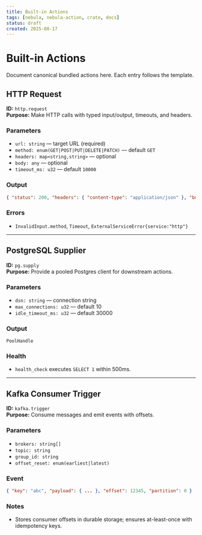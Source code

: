 ```yaml
---
title: Built-in Actions
tags: [nebula, nebula-action, crate, docs]
status: draft
created: 2025-08-17
---
```


# Built-in Actions

Document canonical bundled actions here. Each entry follows the template.

## HTTP Request
**ID:** `http.request`  
**Purpose:** Make HTTP calls with typed input/output, timeouts, and headers.

### Parameters
- `url: string` — target URL (required)
- `method: enum(GET|POST|PUT|DELETE|PATCH)` — default `GET`
- `headers: map<string,string>` — optional
- `body: any` — optional
- `timeout_ms: u32` — default `10000`

### Output
```json
{ "status": 200, "headers": { "content-type": "application/json" }, "body": { ... }, "elapsed_ms": 12 }
```

### Errors
- `InvalidInput.method`, `Timeout`, `ExternalServiceError{service:"http"}`

---

## PostgreSQL Supplier
**ID:** `pg.supply`  
**Purpose:** Provide a pooled Postgres client for downstream actions.

### Parameters
- `dsn: string` — connection string
- `max_connections: u32` — default 10
- `idle_timeout_ms: u32` — default 30000

### Output
```
PoolHandle
```

### Health
- `health_check` executes `SELECT 1` within 500ms.

---

## Kafka Consumer Trigger
**ID:** `kafka.trigger`  
**Purpose:** Consume messages and emit events with offsets.

### Parameters
- `brokers: string[]`
- `topic: string`
- `group_id: string`
- `offset_reset: enum(earliest|latest)`

### Event
```json
{ "key": "abc", "payload": { ... }, "offset": 12345, "partition": 0 }
```

### Notes
- Stores consumer offsets in durable storage; ensures at-least-once with idempotency keys.
